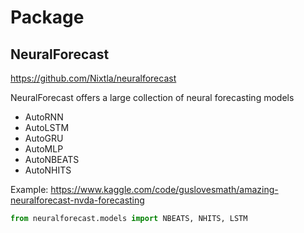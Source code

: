 # Package

## NeuralForecast
https://github.com/Nixtla/neuralforecast

NeuralForecast offers a large collection of neural forecasting models
- AutoRNN
- AutoLSTM
- AutoGRU
- AutoMLP
- AutoNBEATS
- AutoNHITS

Example: https://www.kaggle.com/code/guslovesmath/amazing-neuralforecast-nvda-forecasting
```py
from neuralforecast.models import NBEATS, NHITS, LSTM
```
